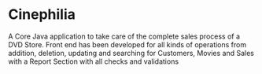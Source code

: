 # Cinephilia
A Core Java application to take care of the complete sales process of a DVD Store. Front end has been developed for 
all kinds of operations from addition, deletion, updating and searching for Customers, Movies and Sales with a Report Section
with all checks and validations
